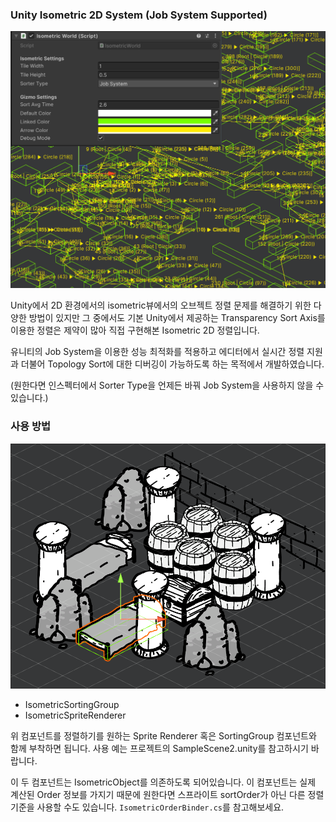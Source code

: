 ### Unity Isometric 2D System (Job System Supported)

![](https://github.com/MyNameIsDabin/UnityIsometric2D/blob/master/Guide.png)

Unity에서 2D 환경에서의 isometric뷰에서의 오브젝트 정렬 문제를 해결하기 위한 다양한 방법이 있지만 그 중에서도 기본 Unity에서 제공하는 Transparency Sort Axis를 이용한 정렬은 제약이 많아 직접 구현해본 Isometric 2D 정렬입니다.

유니티의 Job System을 이용한 성능 최적화를 적용하고 에디터에서 실시간 정렬 지원과 더불어 Topology Sort에 대한 디버깅이 가능하도록 하는 목적에서 개발하였습니다.

(원한다면 인스펙터에서 Sorter Type을 언제든 바꿔 Job System을 사용하지 않을 수 있습니다.)

### 사용 방법
![](https://github.com/MyNameIsDabin/UnityIsometric2D/blob/master/Guide1.png)

- IsometricSortingGroup
- IsometricSpriteRenderer

위 컴포넌트를 정렬하기를 원하는 Sprite Renderer 혹은 SortingGroup 컴포넌트와 함께 부착하면 됩니다. 사용 예는 프로젝트의 SampleScene2.unity를 참고하시기 바랍니다.

이 두 컴포넌트는 IsometricObject를 의존하도록 되어있습니다. 이 컴포넌트는 실제 계산된 Order 정보를 가지기 때문에 원한다면 스프라이트 sortOrder가 아닌 다른 정렬 기준을 사용할 수도 있습니다. `IsometricOrderBinder.cs`를 참고해보세요.